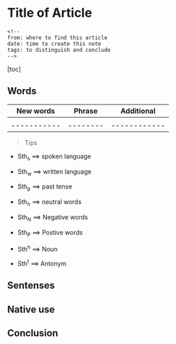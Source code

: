 # Title of Article

	<!--
	from: where to find this article
	date: time to create this note
	tags: to distinguish and conclude
	-->

[toc]

## Words

| New words | Phrase | Additional |
|-----------|--------|------------|
|           |        |            |
|-----------|--------|------------|



> Tips

 - Sth<sub>s</sub> ==> spoken language
 - Sth<sub>w</sub> ==> written language
 - Sth<sub>p</sub> ==> past tense
 - Sth<sub>n</sub> ==> neutral words
 - Sth<sub>N</sub> ==> Negative words
 - Sth<sub>P</sub> ==> Postive words

 - Sth<sup>n</sup> ==> Noun
 - Sth<sup>t</sup> ==> Antonym


## Sentenses

## Native use

## Conclusion



